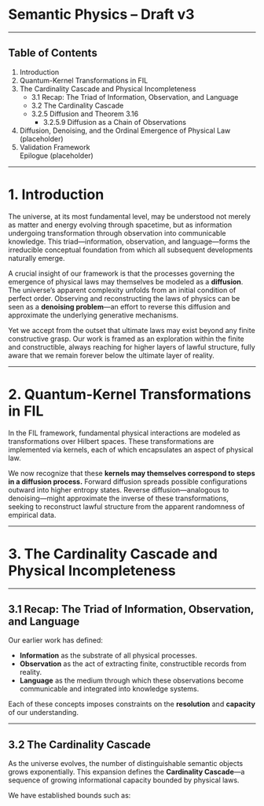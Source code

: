 # Semantic Physics – Draft v3

---

## Table of Contents

1. Introduction  
2. Quantum-Kernel Transformations in FIL  
3. The Cardinality Cascade and Physical Incompleteness  
   - 3.1 Recap: The Triad of Information, Observation, and Language  
   - 3.2 The Cardinality Cascade  
   - 3.2.5 Diffusion and Theorem 3.16  
     - 3.2.5.9 Diffusion as a Chain of Observations  
4. Diffusion, Denoising, and the Ordinal Emergence of Physical Law (placeholder)  
5. Validation Framework  
Epilogue (placeholder)

---

# 1. Introduction

The universe, at its most fundamental level, may be understood not merely as matter and energy evolving through spacetime, but as information undergoing transformation through observation into communicable knowledge. This triad—information, observation, and language—forms the irreducible conceptual foundation from which all subsequent developments naturally emerge.

A crucial insight of our framework is that the processes governing the emergence of physical laws may themselves be modeled as a **diffusion**. The universe’s apparent complexity unfolds from an initial condition of perfect order. Observing and reconstructing the laws of physics can be seen as a **denoising problem**—an effort to reverse this diffusion and approximate the underlying generative mechanisms.

Yet we accept from the outset that ultimate laws may exist beyond any finite constructive grasp. Our work is framed as an exploration within the finite and constructible, always reaching for higher layers of lawful structure, fully aware that we remain forever below the ultimate layer of reality.

---

# 2. Quantum-Kernel Transformations in FIL

In the FIL framework, fundamental physical interactions are modeled as transformations over Hilbert spaces. These transformations are implemented via kernels, each of which encapsulates an aspect of physical law. 

We now recognize that these **kernels may themselves correspond to steps in a diffusion process.** Forward diffusion spreads possible configurations outward into higher entropy states. Reverse diffusion—analogous to denoising—might approximate the inverse of these transformations, seeking to reconstruct lawful structure from the apparent randomness of empirical data.

---

# 3. The Cardinality Cascade and Physical Incompleteness

---

## 3.1 Recap: The Triad of Information, Observation, and Language

Our earlier work has defined:

- **Information** as the substrate of all physical processes.
- **Observation** as the act of extracting finite, constructible records from reality.
- **Language** as the medium through which these observations become communicable and integrated into knowledge systems.

Each of these concepts imposes constraints on the **resolution** and **capacity** of our understanding.

---

## 3.2 The Cardinality Cascade

As the universe evolves, the number of distinguishable semantic objects grows exponentially. This expansion defines the **Cardinality Cascade**—a sequence of growing informational capacity bounded by physical laws. 

We have established bounds such as: